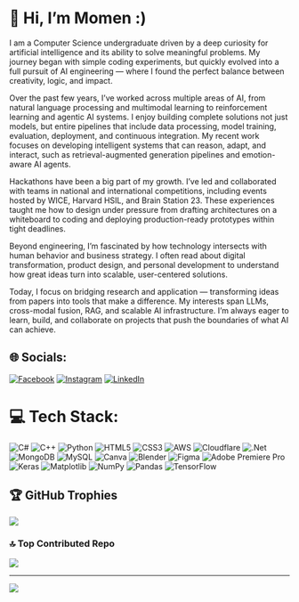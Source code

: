 # 👋 Hi, I’m Momen :)
I am a Computer Science undergraduate driven by a deep curiosity for artificial intelligence and its ability to solve meaningful problems. My journey began with simple coding experiments, but quickly evolved into a full pursuit of AI engineering — where I found the perfect balance between creativity, logic, and impact.

Over the past few years, I’ve worked across multiple areas of AI, from natural language processing and multimodal learning to reinforcement learning and agentic AI systems. I enjoy building complete solutions not just models, but entire pipelines that include data processing, model training, evaluation, deployment, and continuous integration. My recent work focuses on developing intelligent systems that can reason, adapt, and interact, such as retrieval-augmented generation pipelines and emotion-aware AI agents.

Hackathons have been a big part of my growth. I’ve led and collaborated with teams in national and international competitions, including events hosted by WICE, Harvard HSIL, and Brain Station 23. These experiences taught me how to design under pressure from drafting architectures on a whiteboard to coding and deploying production-ready prototypes within tight deadlines.

Beyond engineering, I’m fascinated by how technology intersects with human behavior and business strategy. I often read about digital transformation, product design, and personal development to understand how great ideas turn into scalable, user-centered solutions.

Today, I focus on bridging research and application — transforming ideas from papers into tools that make a difference. My interests span LLMs, cross-modal fusion, RAG, and scalable AI infrastructure. I’m always eager to learn, build, and collaborate on projects that push the boundaries of what AI can achieve.

## 🌐 Socials:
[![Facebook](https://img.shields.io/badge/Facebook-%231877F2.svg?logo=Facebook&logoColor=white)](https://facebook.com/facebook.com/abdulmomen11/) [![Instagram](https://img.shields.io/badge/Instagram-%23E4405F.svg?logo=Instagram&logoColor=white)](https://instagram.com/https://www.instagram.com/abdul_momen01/) [![LinkedIn](https://img.shields.io/badge/LinkedIn-%230077B5.svg?logo=linkedin&logoColor=white)](https://linkedin.com/in/https://www.linkedin.com/in/AbdulMomen01/) 

# 💻 Tech Stack:
![C#](https://img.shields.io/badge/c%23-%23239120.svg?style=for-the-badge&logo=csharp&logoColor=white) ![C++](https://img.shields.io/badge/c++-%2300599C.svg?style=for-the-badge&logo=c%2B%2B&logoColor=white) ![Python](https://img.shields.io/badge/python-3670A0?style=for-the-badge&logo=python&logoColor=ffdd54) ![HTML5](https://img.shields.io/badge/html5-%23E34F26.svg?style=for-the-badge&logo=html5&logoColor=white) ![CSS3](https://img.shields.io/badge/css3-%231572B6.svg?style=for-the-badge&logo=css3&logoColor=white) ![AWS](https://img.shields.io/badge/AWS-%23FF9900.svg?style=for-the-badge&logo=amazon-aws&logoColor=white) ![Cloudflare](https://img.shields.io/badge/Cloudflare-F38020?style=for-the-badge&logo=Cloudflare&logoColor=white) ![.Net](https://img.shields.io/badge/.NET-5C2D91?style=for-the-badge&logo=.net&logoColor=white) ![MongoDB](https://img.shields.io/badge/MongoDB-%234ea94b.svg?style=for-the-badge&logo=mongodb&logoColor=white) ![MySQL](https://img.shields.io/badge/mysql-4479A1.svg?style=for-the-badge&logo=mysql&logoColor=white) ![Canva](https://img.shields.io/badge/Canva-%2300C4CC.svg?style=for-the-badge&logo=Canva&logoColor=white) ![Blender](https://img.shields.io/badge/blender-%23F5792A.svg?style=for-the-badge&logo=blender&logoColor=white) ![Figma](https://img.shields.io/badge/figma-%23F24E1E.svg?style=for-the-badge&logo=figma&logoColor=white) ![Adobe Premiere Pro](https://img.shields.io/badge/Adobe%20Premiere%20Pro-9999FF.svg?style=for-the-badge&logo=Adobe%20Premiere%20Pro&logoColor=white) ![Keras](https://img.shields.io/badge/Keras-%23D00000.svg?style=for-the-badge&logo=Keras&logoColor=white) ![Matplotlib](https://img.shields.io/badge/Matplotlib-%23ffffff.svg?style=for-the-badge&logo=Matplotlib&logoColor=black) ![NumPy](https://img.shields.io/badge/numpy-%23013243.svg?style=for-the-badge&logo=numpy&logoColor=white) ![Pandas](https://img.shields.io/badge/pandas-%23150458.svg?style=for-the-badge&logo=pandas&logoColor=white) ![TensorFlow](https://img.shields.io/badge/TensorFlow-%23FF6F00.svg?style=for-the-badge&logo=TensorFlow&logoColor=white)

## 🏆 GitHub Trophies
![](https://github-profile-trophy.vercel.app/?username=AbdulMomen2&theme=radical&no-frame=false&no-bg=true&margin-w=4)

### 🔝 Top Contributed Repo
![](https://github-contributor-stats.vercel.app/api?username=AbdulMomen2&limit=5&theme=dark&combine_all_yearly_contributions=true)

---
[![](https://visitcount.itsvg.in/api?id=AbdulMomen2&icon=7&color=0)](https://visitcount.itsvg.in)

<!-- Proudly created with GPRM ( https://gprm.itsvg.in ) -->
